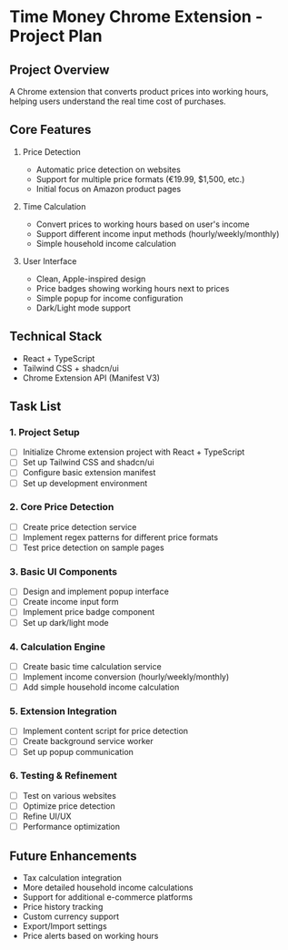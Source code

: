 # Time Money Chrome Extension - Project Plan

## Project Overview
A Chrome extension that converts product prices into working hours, helping users understand the real time cost of purchases.

## Core Features
1. Price Detection
   - Automatic price detection on websites
   - Support for multiple price formats (€19.99, $1,500, etc.)
   - Initial focus on Amazon product pages

2. Time Calculation
   - Convert prices to working hours based on user's income
   - Support different income input methods (hourly/weekly/monthly)
   - Simple household income calculation

3. User Interface
   - Clean, Apple-inspired design
   - Price badges showing working hours next to prices
   - Simple popup for income configuration
   - Dark/Light mode support

## Technical Stack
- React + TypeScript
- Tailwind CSS + shadcn/ui
- Chrome Extension API (Manifest V3)

## Task List

### 1. Project Setup
- [ ] Initialize Chrome extension project with React + TypeScript
- [ ] Set up Tailwind CSS and shadcn/ui
- [ ] Configure basic extension manifest
- [ ] Set up development environment

### 2. Core Price Detection
- [ ] Create price detection service
- [ ] Implement regex patterns for different price formats
- [ ] Test price detection on sample pages

### 3. Basic UI Components
- [ ] Design and implement popup interface
- [ ] Create income input form
- [ ] Implement price badge component
- [ ] Set up dark/light mode

### 4. Calculation Engine
- [ ] Create basic time calculation service
- [ ] Implement income conversion (hourly/weekly/monthly)
- [ ] Add simple household income calculation

### 5. Extension Integration
- [ ] Implement content script for price detection
- [ ] Create background service worker
- [ ] Set up popup communication

### 6. Testing & Refinement
- [ ] Test on various websites
- [ ] Optimize price detection
- [ ] Refine UI/UX
- [ ] Performance optimization

## Future Enhancements
- Tax calculation integration
- More detailed household income calculations
- Support for additional e-commerce platforms
- Price history tracking
- Custom currency support
- Export/Import settings
- Price alerts based on working hours 